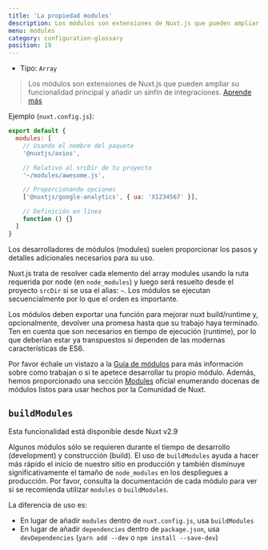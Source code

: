 ```yaml
---
title: 'La propiedad modules'
description: Los módulos son extensiones de Nuxt.js que pueden ampliar su funcionalidad principal y añadir un sinfín de integraciones.
menu: modules
category: configuration-glossary
position: 19
---
```


- Tipo: `Array`

> Los módulos son extensiones de Nuxt.js que pueden ampliar su funcionalidad principal y añadir un sinfín de integraciones. [Aprende más](/docs/2.x/directory-structure/modules)

Ejemplo (`nuxt.config.js`):

```js
export default {
  modules: [
    // Usando el nombre del paquete
    '@nuxtjs/axios',

    // Relativo al srcDir de tu proyecto
    '~/modules/awesome.js',

    // Proporcionando opciones
    ['@nuxtjs/google-analytics', { ua: 'X1234567' }],

    // Definición en línea
    function () {}
  ]
}
```

Los desarrolladores de módulos (modules) suelen proporcionar los pasos y detalles adicionales necesarios para su uso.

Nuxt.js trata de resolver cada elemento del array modules usando la ruta requerida por node (en `node_modules`) y luego será resuelto desde el proyecto `srcDir` si se usa el alias: `~`. Los módulos se ejecutan secuencialmente por lo que el orden es importante.

Los módulos deben exportar una función para mejorar nuxt build/runtime y, opcionalmente, devolver una promesa hasta que su trabajo haya terminado. Ten en cuenta que son necesarios en tiempo de ejecución (runtime), por lo que deberían estar ya transpuestos si dependen de las modernas características de ES6.

Por favor échale un vistazo a la [Guía de módulos](/docs/2.x/directory-structure/modules) para más información sobre como trabajan o si te apetece desarrollar tu propio módulo. Además, hemos proporcionado una sección [Modules](https://github.com/nuxt-community/awesome-nuxt#modules) oficial enumerando docenas de módulos listos para usar hechos por la Comunidad de Nuxt.

## `buildModules`

<div class="Alert Alert--info">

Esta funcionalidad está disponible desde Nuxt v2.9

</div>

Algunos módulos sólo se requieren durante el tiempo de desarrollo (development) y construcción (build). El uso de `buildModules` ayuda a hacer más rápido el inicio de nuestro sitio en producción y también disminuye significativamente el tamaño de `node_modules` en los despliegues a producción. Por favor, consulta la documentación de cada módulo para ver si se recomienda utilizar `modules` o `buildModules`.

La diferencia de uso es:

- En lugar de añadir `modules` dentro de `nuxt.config.js`, usa `buildModules`
- En lugar de añadir `dependencies` dentro de `package.json`, usa `devDependencies` (`yarn add --dev` o `npm install --save-dev`)

